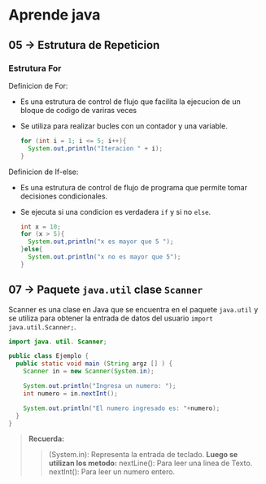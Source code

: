 # Aprende java

## 05 -> Estrutura de Repeticion
### Estrutura For
  Definicion de For:
  
  - Es una estrutura de control de flujo que facilita la ejecucion de un bloque de codigo de variras veces
  - Se utiliza para realizar bucles con un contador y una variable.
    
    ```JAVA
    for (int i = 1; i <= 5; i++){
      System.out,println("Iteracion " + i);
    }
    ```
      
  Definicion de If-else:
  - Es una estrutura de control de flujo de programa que permite tomar decisiones condicionales.
  - Se ejecuta si una condicion es verdadera `if` y si no `else`.
    
    ```java
    int x = 10;
    for (x > 5){
      System.out,println("x es mayor que 5 ");
    }else{
      System.out.println("x no es mayor que 5");
    }
    ```
      
## 07 -> Paquete `java.util` clase `Scanner`
Scanner es una clase en Java que se encuentra en el paquete `java.util` y se utiliza para obtener la entrada de datos del usuario `import java.util.Scanner;`.

```java
import java. util. Scanner;

public class Ejemplo {
  public static void main (String argz [] ) {
    Scanner in = new Scanner(System.in);

    System.out.println("Ingresa un numero: ");
    int numero = in.nextInt();

    System.out.println("El numero ingresado es: "+numero);
  }
}
```
> **Recuerda:**
>> (System.in): Representa la entrada de teclado.
>> **Luego se utilizan los metodo:**
>> nextLine(): Para leer una linea de Texto.
>> nextInt(): Para leer un numero entero.

